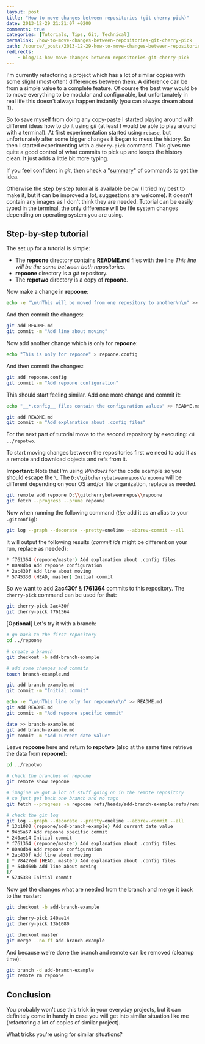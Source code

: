 ```yaml
---
layout: post
title: "How to move changes between repositories (git cherry-pick)"
date: 2013-12-29 21:21:07 +0200
comments: true
categories: [Tutorials, Tips, Git, Technical]
permalink: /how-to-move-changes-between-repositories-git-cherry-pick
path: /source/_posts/2013-12-29-how-to-move-changes-between-repositories-git-cherry-pick.markdown
redirects:
    - blog/14-how-move-changes-between-repositories-git-cherry-pick
---
```


I'm currently refactoring a project which has a lot of similar copies with some slight (most often) differences between them. A difference can be from a simple value to a complete feature. Of course the best way would be to move everything to be modular and configurable, but unfortunately in real life this doesn't always happen instantly (you can always dream about it).

<!-- more -->

So to save myself from doing any copy-paste I started playing around with different ideas how to do it using *git* (at least I would be able to play around with a terminal). At first experimentation started using `rebase`, but unfortunately after some bigger changes it began to mess the history. So then I started experimenting with a `cherry-pick` command. This gives me quite a good control of what commits to pick up and keeps the history clean. It just adds a little bit more typing.

If you feel confident in *git*, then check a "[summary][gist-summary-url]" of commands to get the idea.

Otherwise the step by step tutorial is available below (I tried my best to make it, but it can be improved a lot, suggestions are welcome). It doesn't contain any images as I don't think they are needed. Tutorial can be easily typed in the terminal, the only difference will be file system changes depending on operating system you are using.

## Step-by-step tutorial

The set up for a tutorial is simple:

* The **repoone** directory contains **README.md** files with the line *This line will be the same between both repositories*.
* **repoone** directory is a *git* repository.
* The **repotwo** directory is a copy of **repoone**.

Now make a change in **repoone**:

``` bash
echo -e "\n\nThis will be moved from one repository to another\n\n" >> README.md
```

And then commit the changes:

``` bash
git add README.md
git commit -m "Add line about moving"
```

Now add another change which is only for **repoone**:

``` bash
echo "This is only for repoone" > repoone.config
```

And then commit the changes:

``` bash
git add repoone.config
git commit -m "Add repoone configuration"
```

This should start feeling similar. Add one more change and commit it:

``` bash
echo "__*.config__ files contain the configuration values" >> README.md

git add README.md
git commit -m "Add explanation about .config files"
```

For the next part of tutorial move to the second repository by executing: `cd ../repotwo`.

To start moving changes between the repositories first we need to add it as a remote and download objects and refs from it.

**Important:** Note that I'm using *Windows* for the code example so you should escape the `\`. The `D:\\gitcherrybetweenrepos\\repoone` will be different depending on your OS and/or file organization, replace as needed.

``` bash
git remote add repoone D:\\gitcherrybetweenrepos\\repoone
git fetch --progress --prune repoone
```

Now when running the following command (*tip:* add it as an alias to your `.gitconfig`):

``` bash
git log --graph --decorate --pretty=oneline --abbrev-commit --all
```

It will output the following results (*commit id*s might be different on your run, replace as needed):

``` bash
* f761364 (repoone/master) Add explanation about .config files
* 80a8db4 Add repoone configuration
* 2ac430f Add line about moving
* 5745330 (HEAD, master) Initial commit
```

So we want to add **2ac430f** & **f761364** commits to this repository. The `cherry-pick` command can be used for that:

``` bash
git cherry-pick 2ac430f
git cherry-pick f761364
```

[**Optional**] Let's try it with a branch:

``` bash
# go back to the first repository
cd ../repoone

# create a branch
git checkout -b add-branch-example

# add some changes and commits
touch branch-example.md

git add branch-example.md
git commit -m "Initial commit"

echo -e "\n\nThis line only for repoone\n\n" >> README.md
git add README.md
git commit -m "Add repoone specific commit"

date >> branch-example.md
git add branch-example.md
git commit -m "Add current date value"
```

Leave **repoone** here and return to **repotwo** (also at the same time retrieve the data from **repoone**):

``` bash
cd ../repotwo

# check the branches of repoone
git remote show repoone

# imagine we got a lot of stuff going on in the remote repository
# so just get back one branch and no tags
git fetch --progress -n repoone refs/heads/add-branch-example:refs/remotes/repoone/add-branch-example

# check the git log
git log --graph --decorate --pretty=oneline --abbrev-commit --all
* 13b1080 (repoone/add-branch-example) Add current date value
* 94b5a67 Add repoone specific commit
* 240ae14 Initial commit
* f761364 (repoone/master) Add explanation about .config files
* 80a8db4 Add repoone configuration
* 2ac430f Add line about moving
| * 78427ed (HEAD, master) Add explanation about .config files
| * 54bd60b Add line about moving
|/
* 5745330 Initial commit
```

Now get the changes what are needed from the branch and merge it back to the master:

``` bash
git checkout -b add-branch-example

git cherry-pick 240ae14
git cherry-pick 13b1080

git checkout master
git merge --no-ff add-branch-example
```

And because we're done the branch and remote can be removed (cleanup time):

``` bash
git branch -d add-branch-example
git remote rm repoone
```

## Conclusion

You probably won't use this trick in your everyday projects, but it can definitely come in handy in case you will get into similar situation like me (refactoring a lot of copies of similar project).

What tricks you're using for similar situations?

[gist-summary-url]: https://gist.github.com/ifdattic/8174883#file-git-cherry-pick-between-repositories-sh
